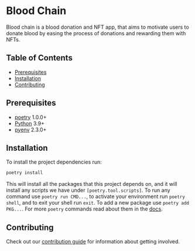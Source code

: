 # Blood Chain

Blood chain is a blood donation and NFT app, that aims to motivate users to donate blood by easing the process of donations and rewarding them with NFTs.

## Table of Contents

- [Prerequisites](#prerequisites)
- [Installation](#installation)
- [Contributing](#contributing)

## Prerequisites

- [poetry](https://python-poetry.org/) 1.0.0+
- [Python](https://www.python.org/) 3.9+
- [pyenv](https://github.com/pyenv/pyenv) 2.3.0+

## Installation

To install the project dependencies run:

```bash
poetry install
```

This will install all the packages that this project depends on, and it will install any scripts we have under `[poetry.tool.scripts]`. To run any command use `poetry run CMD...`, to activate your environment run `poetry shell`, and to exit your shell run `exit`. To add a new package use `poetry add PKG...`. For more `poetry` commands read about them in the [docs](https://python-poetry.org/docs/cli/).

## Contributing

Check out our [contribution guide](./CONTRIBUTING.md) for information about getting involved.
